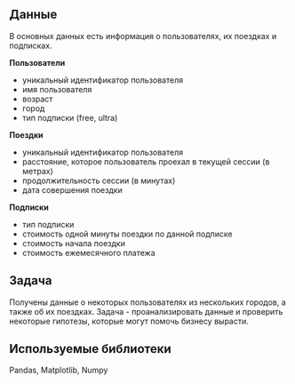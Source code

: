## Данные

В основных данных есть информация о пользователях, их поездках и подписках.

**Пользователи**
- уникальный идентификатор пользователя
- имя пользователя
- возраст
- город
- тип подписки (free, ultra)

**Поездки**
- уникальный идентификатор пользователя
- расстояние, которое пользователь проехал в текущей сессии (в метрах)
- продолжительность сессии (в минутах)
- дата совершения поездки

**Подписки**
- тип подписки
- стоимость одной минуты поездки по данной подписке
- стоимость начала поездки
- стоимость ежемесячного платежа


## Задача

Получены данные о некоторых пользователях из нескольких городов, а также об их поездках. 
Задача - проанализировать данные и проверить некоторые гипотезы, которые могут помочь бизнесу вырасти.

## Используемые библиотеки
Pandas, Matplotlib, Numpy
